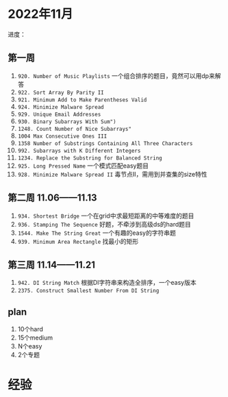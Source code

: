 # 2022年11月

进度：

## 第一周

1. `920. Number of Music Playlists` 一个组合排序的题目，竟然可以用dp来解答
2. `922. Sort Array By Parity II`
3. `921. Minimum Add to Make Parentheses Valid`
4. `924. Minimize Malware Spread`
5. `929. Unique Email Addresses`
6. `930. Binary Subarrays With Sum")`
7. `1248. Count Number of Nice Subarrays"`
8. `1004 Max Consecutive Ones III`
9. `1358 Number of Substrings Containing All Three Characters`
10. `992. Subarrays with K Different Integers`
11. `1234. Replace the Substring for Balanced String`
12. `925. Long Pressed Name` 一个模式匹配easy题目
13. `928. Minimize Malware Spread II` 毒节点II，需用到并查集的size特性

## 第二周 11.06——11.13

1. `934. Shortest Bridge` 一个在grid中求最短距离的中等难度的题目
2. `936. Stamping The Sequence` 好题，不牵涉到高级ds的hard题目
3. `1544. Make The String Great` 一个有趣的easy的字符串题
4. `939. Minimum Area Rectangle` 找最小的矩形

## 第三周 11.14——11.21
1. `942. DI String Match` 根据DI字符串来构造全排序，一个easy版本
2. `2375. Construct Smallest Number From DI String`

## plan

1. 10个hard
2. 15个medium
3. N个easy
4. 2个专题

# 经验